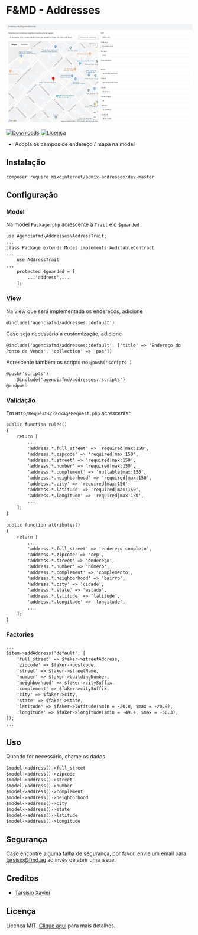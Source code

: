 # F&MD - Addresses

![Área administrativa](https://github.com/agenciafmd/admix-addresses/raw/master/docs/screenshot.jpg "Área administrativa")

[![Downloads](https://img.shields.io/packagist/dt/agenciafmd/admix-addresses.svg?style=flat-square)](https://packagist.org/packages/agenciafmd/admix-addresses)
[![Licença](https://img.shields.io/badge/license-MIT-brightgreen.svg?style=flat-square)](LICENSE.md)

- Acopla os campos de endereço / mapa na model

## Instalação

```
composer require mixdinternet/admix-addresses:dev-master
```

## Configuração

### Model
Na model `Package.php` acrescente a `Trait` e o `$guarded`

```
use Agenciafmd\Addresses\AddressTrait;
...
class Package extends Model implements AuditableContract
...
    use AddressTrait
...
    protected $guarded = [
        ...'address',...
    ];
```

### View

Na view que será implementada os endereços, adicione

```
@include('agenciafmd/addresses::default')
```

Caso seja necessário a customização, adicione

```
@include('agenciafmd/addresses::default', ['title' => 'Endereço do Ponto de Venda', 'collection' => 'pos'])
```

Acrescente tambem os scripts no `@push('scripts')`
    
```
@push('scripts')
    @include('agenciafmd/addresses::scripts')
@endpush
```

### Validação

Em `Http/Requests/PackageRequest.php` acrescentar

```
public function rules()
{
    return [
        ...
        'address.*.full_street' => 'required|max:150',
        'address.*.zipcode' => 'required|max:150',
        'address.*.street' => 'required|max:150',
        'address.*.number' => 'required|max:150',
        'address.*.complement' => 'nullable|max:150',
        'address.*.neighborhood' => 'required|max:150',
        'address.*.city' => 'required|max:150',
        'address.*.latitude' => 'required|max:150',
        'address.*.longitude' => 'required|max:150',
        ...
    ];
}

public function attributes()
{
    return [
        ...
        'address.*.full_street' => 'endereço completo',
        'address.*.zipcode' => 'cep',
        'address.*.street' => 'endereço',
        'address.*.number' => 'número',
        'address.*.complement' => 'complemento',
        'address.*.neighborhood' => 'bairro',
        'address.*.city' => 'cidade',
        'address.*.state' => 'estado',
        'address.*.latitude' => 'latitude',
        'address.*.longitude' => 'longitude',
        ...
    ];
}
```

### Factories
```
...
$item->addAddress('default', [
    'full_street' => $faker->streetAddress,
    'zipcode' => $faker->postcode,
    'street' => $faker->streetName,
    'number' => $faker->buildingNumber,
    'neighborhood' => $faker->citySuffix,
    'complement' => $faker->citySuffix,
    'city' => $faker->city,
    'state' => $faker->state,
    'latitude' => $faker->latitude($min = -20.8, $max = -20.9),
    'longitude' => $faker->longitude($min = -49.4, $max = -50.3),
]);
...
```

## Uso

Quando for necessário, chame os dados

```
$model->address()->full_street
$model->address()->zipcode
$model->address()->street
$model->address()->number
$model->address()->complement
$model->address()->neighborhood
$model->address()->city
$model->address()->state
$model->address()->latitude
$model->address()->longitude
```

## Segurança

Caso encontre alguma falha de segurança, por favor, envie um email para tarsisio@fmd.ag ao invés de abrir uma issue.

## Creditos

-  [Tarsísio Xavier](https://github.com/TarsisioXavier)

## Licença

Licença MIT. [Clique aqui](LICENSE.md) para mais detalhes.